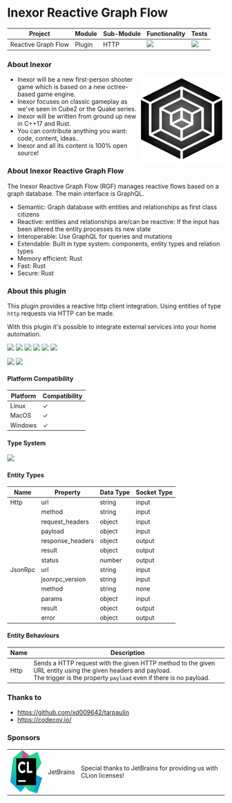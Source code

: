 # Inexor Reactive Graph Flow

| Project             | Module | Sub-Module | Functionality                                                        | Tests                                                                                                                                                |
|---------------------|--------|------------|----------------------------------------------------------------------|------------------------------------------------------------------------------------------------------------------------------------------------------|
| Reactive Graph Flow | Plugin | HTTP       | <img src="https://img.shields.io/badge/state-completed-brightgreen"> | [<img src="https://img.shields.io/codecov/c/github/aschaeffer/inexor-rgf-plugin-http">](https://app.codecov.io/gh/aschaeffer/inexor-rgf-plugin-http) |

### About Inexor

<a href="https://inexor.org/">
<img align="right" width="200" height="200" src="https://raw.githubusercontent.com/aschaeffer/inexor-rgf-plugin-http/main/docs/images/inexor_2.png">
</a>

* Inexor will be a new first-person shooter game which is based on a new octree-based game engine.
* Inexor focuses on classic gameplay as we've seen in Cube2 or the Quake series.
* Inexor will be written from ground up new in C++17 and Rust.
* You can contribute anything you want: code, content, ideas..
* Inexor and all its content is 100% open source!

### About Inexor Reactive Graph Flow

The Inexor Reactive Graph Flow (RGF) manages reactive flows based on a graph database. The main interface is GraphQL.

* Semantic: Graph database with entities and relationships as first class citizens
* Reactive: entities and relationships are/can be reactive: If the input has been altered the entity processes its new state
* Interoperable: Use GraphQL for queries and mutations
* Extendable: Built in type system: components, entity types and relation types
* Memory efficient: Rust
* Fast: Rust
* Secure: Rust

### About this plugin

This plugin provides a reactive http client integration. Using entities of type `http` requests via HTTP can be made.

With this plugin it's possible to integrate external services into your home automation.

[<img src="https://img.shields.io/badge/Language-Rust-brightgreen">](https://www.rust-lang.org/)
[<img src="https://img.shields.io/badge/Platforms-Linux%20%26%20Windows-brightgreen">]()
[<img src="https://img.shields.io/github/workflow/status/aschaeffer/inexor-rgf-plugin-http/Rust">](https://github.com/aschaeffer/inexor-rgf-plugin-http/actions?query=workflow%3ARust)
[<img src="https://img.shields.io/github/last-commit/aschaeffer/inexor-rgf-plugin-http">]()
[<img src="https://img.shields.io/github/languages/code-size/aschaeffer/inexor-rgf-plugin-http">]()
[<img src="https://img.shields.io/codecov/c/github/aschaeffer/inexor-rgf-plugin-http">](https://app.codecov.io/gh/aschaeffer/inexor-rgf-plugin-http)

[<img src="https://img.shields.io/github/license/aschaeffer/inexor-rgf-plugin-http">](https://github.com/aschaeffer/inexor-rgf-plugin-http/blob/main/LICENSE)
[<img src="https://img.shields.io/discord/698219248954376256?logo=discord">](https://discord.com/invite/acUW8k7)

#### Platform Compatibility

| Platform | Compatibility |
|----------|---------------|
| Linux    | ✓             |
| MacOS    | ✓             |
| Windows  | ✓             |

#### Type System

<img src="https://raw.githubusercontent.com/aschaeffer/inexor-rgf-plugin-http/main/docs/images/type_system.png">

#### Entity Types

| Name    | Property         | Data Type | Socket Type |
|---------|------------------|-----------|-------------|
| Http    | url              | string    | input       |
|         | method           | string    | input       |
|         | request_headers  | object    | input       |
|         | payload          | object    | input       |
|         | response_headers | object    | output      |
|         | result           | object    | output      |
|         | status           | number    | output      |
| JsonRpc | url              | string    | input       |
|         | jsonrpc_version  | string    | input       |
|         | method           | string    | none        |
|         | params           | object    | input       |
|         | result           | object    | output      |
|         | error            | object    | output      |

#### Entity Behaviours

| Name | Description                                                                                                                                                                           |
|------|---------------------------------------------------------------------------------------------------------------------------------------------------------------------------------------|
| Http | Sends a HTTP request with the given HTTP method to the given URL entity using the given headers and payload.<br/>The trigger is the property `payload` even if there is no payload.   |

### Thanks to

* https://github.com/xd009642/tarpaulin
* https://codecov.io/

### Sponsors

|                                                                                                                                                                                                                               |           |                                                                   |
|-------------------------------------------------------------------------------------------------------------------------------------------------------------------------------------------------------------------------------|-----------|-------------------------------------------------------------------|
| <a href="https://www.jetbrains.com/?from=github.com/inexorgame"><img align="right" width="100" height="100" src="https://raw.githubusercontent.com/aschaeffer/inexor-rgf-plugin-logical/main/docs/images/icon_CLion.svg"></a> | JetBrains | Special thanks to JetBrains for providing us with CLion licenses! |
